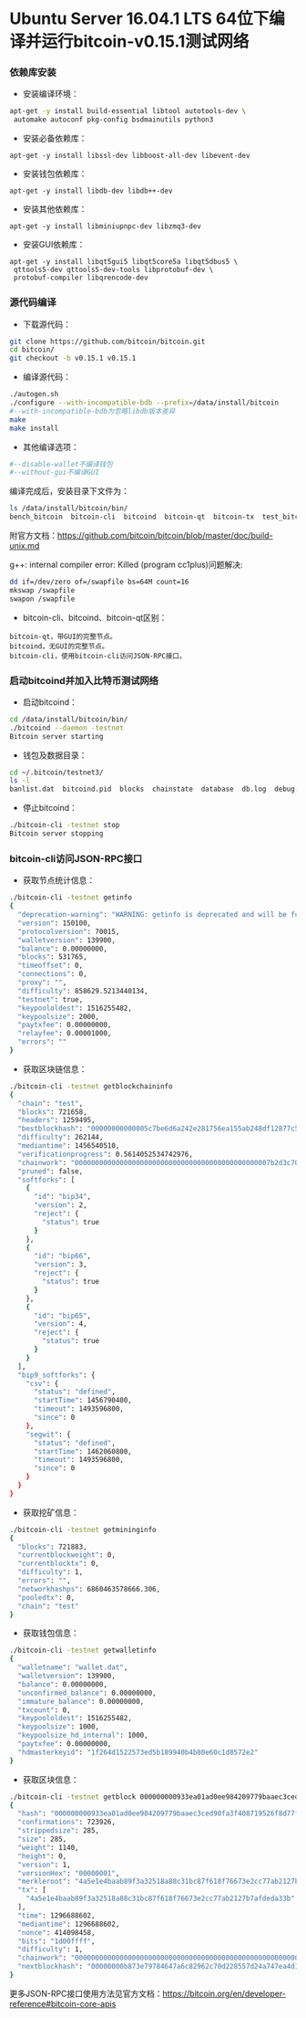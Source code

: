 # Ubuntu Server 16.04.1 LTS 64位下编译并运行bitcoin-v0.15.1测试网络

### 依赖库安装

* 安装编译环境：

```bash
apt-get -y install build-essential libtool autotools-dev \
 automake autoconf pkg-config bsdmainutils python3
```

* 安装必备依赖库：

```
apt-get -y install libssl-dev libboost-all-dev libevent-dev
```

* 安装钱包依赖库：

```
apt-get -y install libdb-dev libdb++-dev
```

* 安装其他依赖库：

```
apt-get -y install libminiupnpc-dev libzmq3-dev
```

* 安装GUI依赖库：

```
apt-get -y install libqt5gui5 libqt5core5a libqt5dbus5 \
 qttools5-dev qttools5-dev-tools libprotobuf-dev \
 protobuf-compiler libqrencode-dev
```

### 源代码编译

* 下载源代码：

```bash
git clone https://github.com/bitcoin/bitcoin.git
cd bitcoin/
git checkout -b v0.15.1 v0.15.1
```

* 编译源代码：

```bash
./autogen.sh
./configure --with-incompatible-bdb --prefix=/data/install/bitcoin
#--with-incompatible-bdb为忽略libdb版本差异
make
make install
```

* 其他编译选项：

```bash
#--disable-wallet不编译钱包
#--without-gui不编译GUI
```

编译完成后，安装目录下文件为：

```bash
ls /data/install/bitcoin/bin/
bench_bitcoin  bitcoin-cli  bitcoind  bitcoin-qt  bitcoin-tx  test_bitcoin  test_bitcoin-qt
```

附官方文档：https://github.com/bitcoin/bitcoin/blob/master/doc/build-unix.md

g++: internal compiler error: Killed (program cc1plus)问题解决:

```bash
dd if=/dev/zero of=/swapfile bs=64M count=16
mkswap /swapfile
swapon /swapfile
```

* bitcoin-cli、bitcoind、bitcoin-qt区别：

```
bitcoin-qt，带GUI的完整节点。
bitcoind，无GUI的完整节点。
bitcoin-cli，使用bitcoin-cli访问JSON-RPC接口。
```

### 启动bitcoind并加入比特币测试网络

* 启动bitcoind：

```bash
cd /data/install/bitcoin/bin/
./bitcoind --daemon -testnet
Bitcoin server starting
```

* 钱包及数据目录：

```bash
cd ~/.bitcoin/testnet3/
ls -l
banlist.dat  bitcoind.pid  blocks  chainstate  database  db.log  debug.log  peers.dat  wallet.dat
```

* 停止bitcoind：

```bash
./bitcoin-cli -testnet stop
Bitcoin server stopping
```

### bitcoin-cli访问JSON-RPC接口

* 获取节点统计信息：

```bash
./bitcoin-cli -testnet getinfo
{
  "deprecation-warning": "WARNING: getinfo is deprecated and will be fully removed in 0.16. Projects should transition to using getblockchaininfo, getnetworkinfo, and getwalletinfo before upgrading to 0.16",
  "version": 150100,
  "protocolversion": 70015,
  "walletversion": 139900,
  "balance": 0.00000000,
  "blocks": 531765,
  "timeoffset": 0,
  "connections": 0,
  "proxy": "",
  "difficulty": 858629.5213440134,
  "testnet": true,
  "keypoololdest": 1516255482,
  "keypoolsize": 2000,
  "paytxfee": 0.00000000,
  "relayfee": 0.00001000,
  "errors": ""
}
```

* 获取区块链信息：

```bash
./bitcoin-cli -testnet getblockchaininfo
{
  "chain": "test",
  "blocks": 721658,
  "headers": 1259495,
  "bestblockhash": "00000000000005c7be6d6a242e281756ea155ab248df12877c579439b3e9fcbe",
  "difficulty": 262144,
  "mediantime": 1456540510,
  "verificationprogress": 0.5614052534742976,
  "chainwork": "000000000000000000000000000000000000000000000007b2d3c70327f81d35",
  "pruned": false,
  "softforks": [
    {
      "id": "bip34",
      "version": 2,
      "reject": {
        "status": true
      }
    }, 
    {
      "id": "bip66",
      "version": 3,
      "reject": {
        "status": true
      }
    }, 
    {
      "id": "bip65",
      "version": 4,
      "reject": {
        "status": true
      }
    }
  ],
  "bip9_softforks": {
    "csv": {
      "status": "defined",
      "startTime": 1456790400,
      "timeout": 1493596800,
      "since": 0
    },
    "segwit": {
      "status": "defined",
      "startTime": 1462060800,
      "timeout": 1493596800,
      "since": 0
    }
  }
}
```

* 获取挖矿信息：

```bash
./bitcoin-cli -testnet getmininginfo
{
  "blocks": 721883,
  "currentblockweight": 0,
  "currentblocktx": 0,
  "difficulty": 1,
  "errors": "",
  "networkhashps": 6860463578666.306,
  "pooledtx": 0,
  "chain": "test"
}
```

* 获取钱包信息：

```bash
./bitcoin-cli -testnet getwalletinfo
{
  "walletname": "wallet.dat",
  "walletversion": 139900,
  "balance": 0.00000000,
  "unconfirmed_balance": 0.00000000,
  "immature_balance": 0.00000000,
  "txcount": 0,
  "keypoololdest": 1516255482,
  "keypoolsize": 1000,
  "keypoolsize_hd_internal": 1000,
  "paytxfee": 0.00000000,
  "hdmasterkeyid": "1f264d1522573ed5b189940b4b80e60c1d8572e2"
}
```

* 获取区块信息：

```bash
./bitcoin-cli -testnet getblock 000000000933ea01ad0ee984209779baaec3ced90fa3f408719526f8d77f4943
{
  "hash": "000000000933ea01ad0ee984209779baaec3ced90fa3f408719526f8d77f4943",
  "confirmations": 723926,
  "strippedsize": 285,
  "size": 285,
  "weight": 1140,
  "height": 0,
  "version": 1,
  "versionHex": "00000001",
  "merkleroot": "4a5e1e4baab89f3a32518a88c31bc87f618f76673e2cc77ab2127b7afdeda33b",
  "tx": [
    "4a5e1e4baab89f3a32518a88c31bc87f618f76673e2cc77ab2127b7afdeda33b"
  ],
  "time": 1296688602,
  "mediantime": 1296688602,
  "nonce": 414098458,
  "bits": "1d00ffff",
  "difficulty": 1,
  "chainwork": "0000000000000000000000000000000000000000000000000000000100010001",
  "nextblockhash": "00000000b873e79784647a6c82962c70d228557d24a747ea4d1b8bbe878e1206"
}
```

更多JSON-RPC接口使用方法见官方文档：https://bitcoin.org/en/developer-reference#bitcoin-core-apis